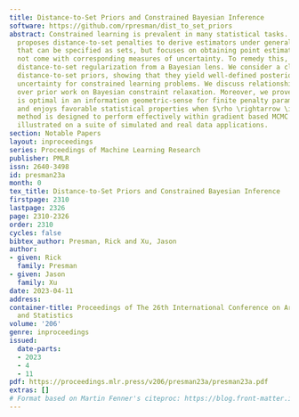 ```yaml
---
title: Distance-to-Set Priors and Constrained Bayesian Inference
software: https://github.com/rpresman/dist_to_set_priors
abstract: Constrained learning is prevalent in many statistical tasks. Recent work
  proposes distance-to-set penalties to derive estimators under general constraints
  that can be specified as sets, but focuses on obtaining point estimates that do
  not come with corresponding measures of uncertainty. To remedy this, we approach
  distance-to-set regularization from a Bayesian lens. We consider a class of smooth
  distance-to-set priors, showing that they yield well-defined posteriors toward quantifying
  uncertainty for constrained learning problems. We discuss relationships and advantages
  over prior work on Bayesian constraint relaxation. Moreover, we prove that our approach
  is optimal in an information geometric-sense for finite penalty parameters $\rho$,
  and enjoys favorable statistical properties when $\rho \rightarrow \infty$. The
  method is designed to perform effectively within gradient based MCMC samplers, as
  illustrated on a suite of simulated and real data applications.
section: Notable Papers
layout: inproceedings
series: Proceedings of Machine Learning Research
publisher: PMLR
issn: 2640-3498
id: presman23a
month: 0
tex_title: Distance-to-Set Priors and Constrained Bayesian Inference
firstpage: 2310
lastpage: 2326
page: 2310-2326
order: 2310
cycles: false
bibtex_author: Presman, Rick and Xu, Jason
author:
- given: Rick
  family: Presman
- given: Jason
  family: Xu
date: 2023-04-11
address:
container-title: Proceedings of The 26th International Conference on Artificial Intelligence
  and Statistics
volume: '206'
genre: inproceedings
issued:
  date-parts:
  - 2023
  - 4
  - 11
pdf: https://proceedings.mlr.press/v206/presman23a/presman23a.pdf
extras: []
# Format based on Martin Fenner's citeproc: https://blog.front-matter.io/posts/citeproc-yaml-for-bibliographies/
---
```

